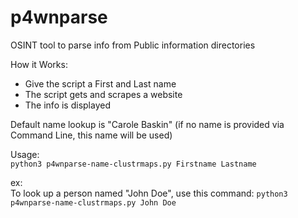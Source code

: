 # p4wnparse

OSINT tool to parse info from Public information directories

How it Works:
- Give the script a First and Last name
- The script gets and scrapes a website
- The info is displayed

Default name lookup is "Carole Baskin" (if no name is provided via Command Line, this name will be used)

Usage:  
<code>python3 p4wnparse-name-clustrmaps.py Firstname Lastname</code>

ex:  
To look up a person named "John Doe", use this command:
<code>python3 p4wnparse-name-clustrmaps.py John Doe</code>

